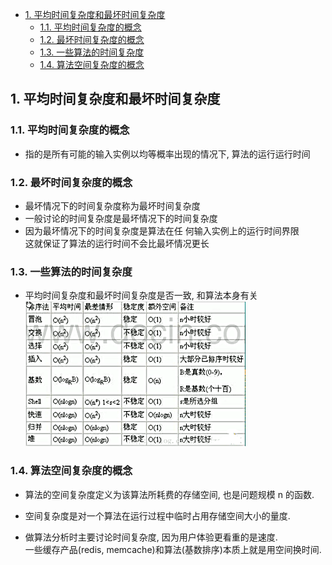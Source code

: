 <!-- TOC -->

- [1. 平均时间复杂度和最坏时间复杂度](#1-平均时间复杂度和最坏时间复杂度)
  - [1.1. 平均时间复杂度的概念](#11-平均时间复杂度的概念)
  - [1.2. 最坏时间复杂度的概念](#12-最坏时间复杂度的概念)
  - [1.3. 一些算法的时间复杂度](#13-一些算法的时间复杂度)
  - [1.4. 算法空间复杂度的概念](#14-算法空间复杂度的概念)

<!-- /TOC -->

## 1. 平均时间复杂度和最坏时间复杂度  

### 1.1. 平均时间复杂度的概念
- 指的是所有可能的输入实例以均等概率出现的情况下, 算法的运行运行时间

### 1.2. 最坏时间复杂度的概念
- 最坏情况下的时间复杂度称为最坏时间复杂度  
- 一般讨论的时间复杂度是最坏情况下的时间复杂度
- 因为最坏情况下的时间复杂度是算法在任 何输入实例上的运行时间界限  
  这就保证了算法的运行时间不会比最坏情况更长

### 1.3. 一些算法的时间复杂度
- 平均时间复杂度和最坏时间复杂度是否一致, 和算法本身有关
![算法时间复杂度](../99.images/2020-05-12-11-41-52.png)

### 1.4. 算法空间复杂度的概念
- 算法的空间复杂度定义为该算法所耗费的存储空间, 也是问题规模 n 的函数.

- 空间复杂度是对一个算法在运行过程中临时占用存储空间大小的量度.  

- 做算法分析时主要讨论时间复杂度, 因为用户体验更看重的是速度.  
一些缓存产品(redis, memcache)和算法(基数排序)本质上就是用空间换时间.